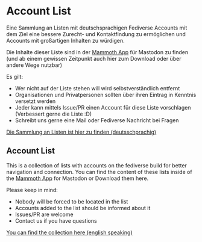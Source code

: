 # Account List
Eine Sammlung an Listen mit deutschsprachigen Fediverse Accounts mit dem Ziel eine bessere Zurecht- und Kontaktfindung zu ermöglichen und Accounts mit großartigen Inhalten zu würdigen.

Die Inhalte dieser Liste sind in der [Mammoth App](https://getmammoth.app/) für Mastodon zu finden (und ab einem gewissen Zeitpunkt auch hier zum Download oder über andere Wege nutzbar)

Es gilt:
- Wer nicht auf der Liste stehen will wird selbstverständlich entfernt
- Organisationen und Privatpersonen sollten über ihren Eintrag in Kenntnis versetzt werden
- Jeder kann mittels Issue/PR einen Account für diese Liste vorschlagen (Verbessert gerne die Liste :D)
- Schreibt uns gerne eine Mail oder Fediverse Nachricht bei Fragen

[Die Sammlung an Listen ist hier zu finden (deutsschprachig)](/DE/accounts.md)


## Account List

This is a collection of lists with accounts on the fediverse build for better navigation and connection.
You can find the content of these lists inside of the [Mammoth App](https://getmammoth.app/) for Mastodon or Download them here.

Please keep in mind:
- Nobody will be forced to be located in the list
- Accounts added to the list should be informed about it
- Issues/PR are welcome
- Contact us if you have questions

[You can find the collection here (english speaking)](/EN/accounts.md)